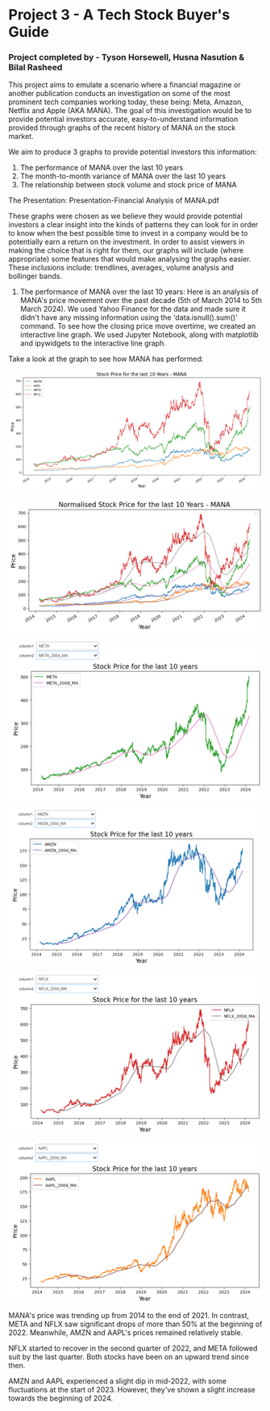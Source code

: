 # Project 3 - A Tech Stock Buyer's Guide
### Project completed by - Tyson Horsewell, Husna Nasution & Bilal Rasheed

This project aims to emulate a scenario where a financial magazine or another publication conducts an investigation on some of the most prominent tech companies working today, these being: Meta, Amazon, Netflix and Apple (AKA MANA). The goal of this investigation would be to provide potential investors accurate, easy-to-understand information provided through graphs of the recent history of MANA on the stock market.

We aim to produce 3 graphs to provide potential investors this information:
1. The performance of MANA over the last 10 years
2. The month-to-month variance of MANA over the last 10 years
3. The relationship between stock volume and stock price of MANA

The Presentation: Presentation-Financial Analysis of MANA.pdf

These graphs were chosen as we believe they would provide potential investors a clear insight into the kinds of patterns they can look for in order to know when the best possible time to invest in a company would be to potentially earn a return on the investment. In order to assist viewers in making the choice that is right for them, our graphs will include (where appropriate) some features that would make analysing the graphs easier. These inclusions include: trendlines, averages, volume analysis and bollinger bands.

1. The performance of MANA over the last 10 years:
Here is an analysis of MANA's price movement over the past decade (5th of March 2014 to 5th March 2024). We used Yahoo Finance for the data and made sure it didn't have any missing information using the 'data.isnull().sum()' command.
To see how the closing price move overtime, we created an interactive line graph. We used Jupyter Notebook, along with matplotlib and ipywidgets to the interactive line graph.

Take a look at the graph to see how MANA has performed:

![MANA](Output/MANA_Stock_Price_without_normalisation.png)

![MANA](Output/MANA_Normalised_Stock_Price_200days.png)

![META](Output/META_Stock_Price_new.png)

![AMZN](Output/AMZN_Stock_Price_new.png)

![NFLX](Output/NFLX_Stock_Price_new.png)

![AAPL](Output/AAPL_Stock_Price_new.png)

MANA's price was trending up from 2014 to the end of 2021. In contrast, META and NFLX saw significant drops of more than 50% at the beginning of 2022. Meanwhile, AMZN and AAPL's prices remained relatively stable.

NFLX started to recover in the second quarter of 2022, and META followed suit by the last quarter. Both stocks have been on an upward trend since then.

AMZN and AAPL experienced a slight dip in mid-2022, with some fluctuations at the start of 2023. However, they've shown a slight increase towards the beginning of 2024.

 
